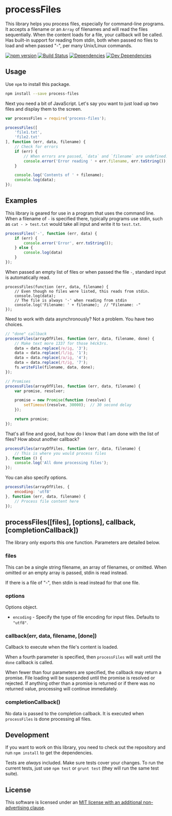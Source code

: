 processFiles
============

This library helps you process files, especially for command-line programs.  It accepts a filename or an `Array` of filenames and will read the files sequentially.  When the content loads for a file, your callback will be called.  Has built-in support for reading from stdin, both when passed no files to load and when passed "-", per many Unix/Linux commands.

[![npm version][npm-badge]][npm-link]
[![Build Status][travis-badge]][travis-link]
[![Dependencies][dependencies-badge]][dependencies-link]
[![Dev Dependencies][devdependencies-badge]][devdependencies-link]


Usage
-----

Use `npm` to install this package.

```bash
npm install --save process-files
```

Next you need a bit of JavaScript.  Let's say you want to just load up two files and display them to the screen.

```js
var processFiles = require('process-files');

processFiles([
    'file1.txt',
    'file2.txt'
], function (err, data, filename) {
    // Check for errors
    if (err) {
        // When errors are passed, `data` and `filename` are undefined.
        console.error('Error reading ' + err.filename, err.toString());
    }

    console.log('Contents of ' + filename);
    console.log(data);
});
```


Examples
--------

This library is geared for use in a program that uses the command line.  When a filename of `-` is specified there, typically programs use stdin, such as `cat - > test.txt` would take all input and write it to `test.txt`.

```js
processFiles('-', function (err, data) {
    if (err) {
        console.error('Error', err.toString());
    } else {
        console.log(data)
    }
});
```

When passed an empty list of files or when passed the file `-`, standard input is automatically read.

```
processFiles(function (err, data, filename) {
    // Even though no files were listed, this reads from stdin.
    console.log(data);
    // The file is always '-' when reading from stdin
    console.log('Filename: ' + filename);  // "Filename: -"
});
```

Need to work with data asynchronously?  Not a problem.  You have two choices.

```js
// "done" callback
processFiles(arrayOfFiles, function (err, data, filename, done) {
    // Make text more 1337 for those h4ck3rs.
    data = data.replace(/e/ig, '3');
    data = data.replace(/l/ig, '1');
    data = data.replace(/a/ig, '4');
    data = data.replace(/t/ig, '7');
    fs.writeFile(filename, data, done);
});

// Promises
processFiles(arrayOfFiles, function (err, data, filename) {
    var promise, resolver;

    promise = new Promise(function (resolve) {
        setTimeout(resolve, 30000);  // 30 second delay
    });

    return promise;
});
```

That's all fine and good, but how do I know that I am done with the list of files?  How about another callback?

```js
processFiles(arrayOfFiles, function (err, data, filename) {
    // This is where you would process files
}, function () {
    console.log('All done processing files');
});
```

You can also specify options.

```js
processFiles(arrayOfFiles, {
    encoding: 'utf8'
}, function (err, data, filename) {
    // Process file content here
});
```


processFiles([files], [options], callback, [completionCallback])
----------------------------------------------------------------

The library only exports this one function.  Parameters are detailed below.


### files

This can be a single string filename, an array of filenames, or omitted.  When omitted or an empty array is passed, stdin is read instead.

If there is a file of "-", then stdin is read instead for that one file.


### options

Options object.

* `encoding` - Specify the type of file encoding for input files.  Defaults to `"utf8"`.


### callback(err, data, filename, [done])

Callback to execute when the file's content is loaded.

When a fourth parameter is specified, then `processFiles` will wait until the `done` callback is called.

When fewer than four parameters are specified, the callback may return a promise.  File loading will be suspended until the promise is resolved or rejected.  If anything other than a promise is returned or if there was no returned value, processing will continue immediately.


### completionCallback()

No data is passed to the completion callback.  It is executed when `processFiles` is done processing all files.


Development
-----------

If you want to work on this library, you need to check out the repository and run `npm install` to get the dependencies.

Tests are *always* included.  Make sure tests cover your changes.  To run the current tests, just use `npm test` or `grunt test` (they will run the same test suite).


License
-------

This software is licensed under an [MIT license with an additional non-advertising clause](LICENSE.md).

[dependencies-badge]: https://img.shields.io/david/tests-always-included/process-files.svg
[dependencies-link]: https://david-dm.org/tests-always-included/process-files
[devdependencies-badge]: https://img.shields.io/david/dev/tests-always-included/process-files.svg
[devdependencies-link]: https://david-dm.org/tests-always-included/process-files#info=devDependencies
[LICENSE]: LICENSE.md
[npm-badge]: https://img.shields.io/npm/v/process-files.svg
[npm-link]: https://npmjs.org/package/process-files
[travis-badge]: https://img.shields.io/travis/tests-always-included/process-files/master.svg
[travis-link]: http://travis-ci.org/tests-always-included/process-files
